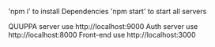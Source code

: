 'npm i' to install Dependencies
'npm start' to start all servers

QUUPPA server use http://localhost:9000
Auth server use http://localhost:8000
Front-end use http://localhost:3000
